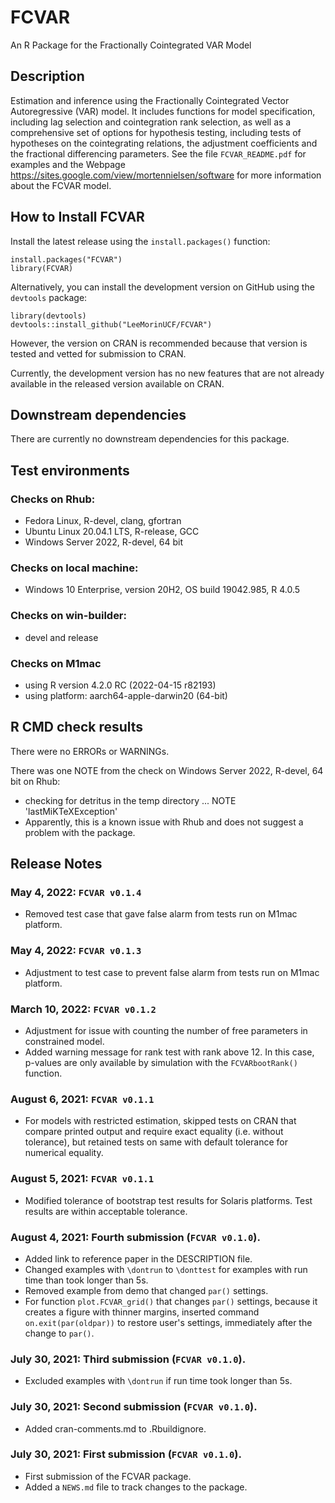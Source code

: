 # FCVAR
An R Package for the Fractionally Cointegrated VAR Model

## Description

Estimation and inference using the Fractionally Cointegrated 
Vector Autoregressive (VAR) model. It includes functions for model specification, 
including lag selection and cointegration rank selection, as well as a comprehensive
set of options for hypothesis testing, including tests of hypotheses on the 
cointegrating relations, the adjustment coefficients and the fractional 
differencing parameters. 
See the file ```FCVAR_README.pdf``` for examples
and the Webpage https://sites.google.com/view/mortennielsen/software
for more information about the FCVAR model.


## How to Install FCVAR

Install the latest release using the ```install.packages()``` function:

```
install.packages("FCVAR")
library(FCVAR)
```

Alternatively, you can install the development version on 
GitHub using the ```devtools``` package:

```
library(devtools)
devtools::install_github("LeeMorinUCF/FCVAR")
```

However, the version on CRAN is recommended because that version
is tested and vetted for submission to CRAN. 

Currently, the development version has no new features that are 
not already available in the released version available on CRAN. 

## Downstream dependencies

There are currently no downstream dependencies for this package. 

## Test environments


### Checks on Rhub:
* Fedora Linux, R-devel, clang, gfortran
* Ubuntu Linux 20.04.1 LTS, R-release, GCC
* Windows Server 2022, R-devel, 64 bit

### Checks on local machine:
* Windows 10 Enterprise, version 20H2, OS build 19042.985, R 4.0.5

### Checks on win-builder:
* devel and release

### Checks on M1mac
* using R version 4.2.0 RC (2022-04-15 r82193)
* using platform: aarch64-apple-darwin20 (64-bit)



## R CMD check results
There were no ERRORs or WARNINGs.

There was one NOTE from the check on Windows Server 2022, R-devel, 64 bit on Rhub:

* checking for detritus in the temp directory ... NOTE
  'lastMiKTeXException'
* Apparently, this is a known issue with Rhub and does not suggest a problem with the package. 



## Release Notes


### May 4, 2022: ```FCVAR v0.1.4```

* Removed test case that gave false alarm 
from tests run on M1mac platform. 


### May 4, 2022: ```FCVAR v0.1.3```

* Adjustment to test case to prevent false alarm 
from tests run on M1mac platform. 


### March 10, 2022: ```FCVAR v0.1.2```

* Adjustment for issue with counting the number of free parameters in constrained model. 
* Added warning message for rank test with rank above 12. In this case, 
p-values are only available by simulation with the ```FCVARbootRank()``` function. 


### August 6, 2021: ```FCVAR v0.1.1```

* For models with restricted estimation, skipped tests on CRAN 
that compare printed output and require exact equality (i.e. without tolerance), 
but retained tests on same with default tolerance for numerical equality. 


### August 5, 2021: ```FCVAR v0.1.1```

* Modified tolerance of bootstrap test results for Solaris platforms.
Test results are within acceptable tolerance. 

### August 4, 2021: Fourth submission (```FCVAR v0.1.0```).

* Added link to reference paper in the DESCRIPTION file. 
* Changed examples with ```\dontrun``` to ```\donttest``` for examples
with run time than took longer than 5s.
* Removed example from demo that changed ```par()``` settings.
* For function ```plot.FCVAR_grid()``` that changes ```par()``` settings, 
because it creates a figure with thinner margins, 
inserted command ```on.exit(par(oldpar))``` to restore user's settings, 
immediately after the change to ```par()```. 

### July 30, 2021: Third submission (```FCVAR v0.1.0```).

* Excluded examples with ```\dontrun``` if run time took longer than 5s.


### July 30, 2021: Second submission (```FCVAR v0.1.0```).

* Added cran-comments.md to .Rbuildignore.


### July 30, 2021: First submission (```FCVAR v0.1.0```).

* First submission of the FCVAR package.  
* Added a `NEWS.md` file to track changes to the package.

